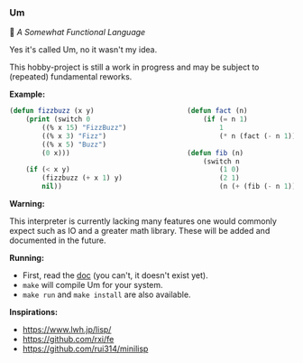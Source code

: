 ### Um

:city_sunrise: <i>A Somewhat Functional Language</i>

Yes it's called Um, no it wasn't my idea.

This hobby-project is still a work in progress and may be subject to (repeated) fundamental reworks.

**Example:**

```lisp
(defun fizzbuzz (x y)                       (defun fact (n)
    (print (switch 0                            (if (= n 1)
        ((% x 15) "FizzBuzz")                       1
        ((% x 3) "Fizz")                            (* n (fact (- n 1)))))
        ((% x 5) "Buzz")
        (0 x)))                             (defun fib (n)
                                                (switch n
    (if (< x y)                                     (1 0)
        (fizzbuzz (+ x 1) y)                        (2 1)
        nil))                                       (n (+ (fib (- n 1)) (fib (- n 2))))))
```

**Warning:**

This interpreter is currently lacking many features one would commonly expect such as IO and a greater math library. These will be added and documented in the future.

**Running:**

-   First, read the [doc]() (you can't, it doesn't exist yet).
-   `make` will compile Um for your system.
-   `make run` and `make install` are also available.

**Inspirations:**

-   https://www.lwh.jp/lisp/
-   https://github.com/rxi/fe
-   https://github.com/rui314/minilisp
